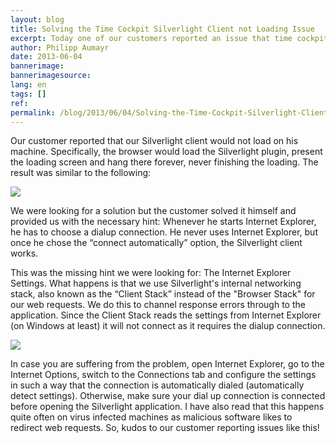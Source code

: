 ```yaml
---
layout: blog
title: Solving the Time Cockpit Silverlight Client not Loading Issue
excerpt: Today one of our customers reported an issue that time cockpit's Silverlight client would not load on his computer. The fabulous thing about this -  The customer solved the problem himself AND gave us the root of the cause. We definitely have the best customers in the world.
author: Philipp Aumayr
date: 2013-06-04
bannerimage: 
bannerimagesource: 
lang: en
tags: []
ref: 
permalink: /blog/2013/06/04/Solving-the-Time-Cockpit-Silverlight-Client-not-Loading-Issue
---
```


<p>Our customer reported that our Silverlight client would not load on his machine. Specifically, the browser would load the Silverlight plugin, present the loading screen and hang there forever, never finishing the loading. The result was similar to the following:</p><p>
  <img src="{{site.baseurl}}/content/images/blog/2013/06/load_screen_of_death.png" />
</p><p>We were looking for a solution but the customer solved it himself and provided us with the necessary hint: Whenever he starts Internet Explorer, he has to choose a dialup connection. He never uses Internet Explorer, but once he chose the “connect automatically” option, the Silverlight client works.</p><p>This was the missing hint we were looking for: The Internet Explorer Settings. What happens is that we use Silverlight's internal networking stack, also known as the “Client Stack” instead of the "Browser Stack" for our web requests. We do this to channel response errors through to the application. Since the Client Stack reads the settings from Internet Explorer (on Windows at least) it will not connect as it requires the dialup connection.</p><p>
  <img src="{{site.baseurl}}/content/images/blog/2013/06/dialup_settings.png" />
</p><p>In case you are suffering from the problem, open Internet Explorer, go to the Internet Options, switch to the Connections tab and configure the settings in such a way that the connection is automatically dialed (automatically detect settings). Otherwise, make sure your dial up connection is connected before opening the Silverlight application. I have also read that this happens quite often on virus infected machines as malicious software likes to redirect web requests. So, kudos to our customer reporting issues like this!</p>